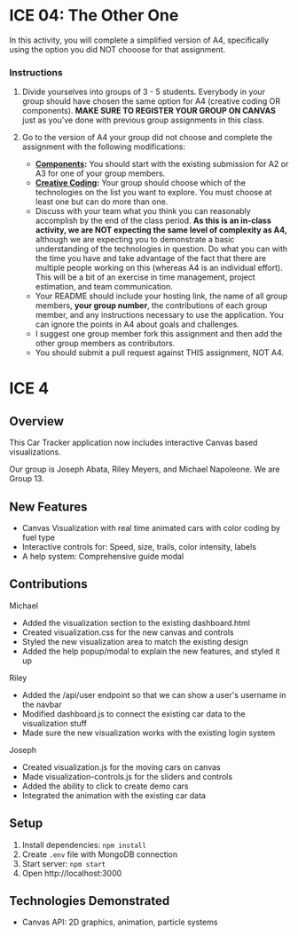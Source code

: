 # ICE 04: The Other One

In this activity, you will complete a simplified version of A4, specifically using the option you did NOT chooose for that assignment.

### Instructions

1. Divide yourselves into groups of 3 - 5 students. Everybody in your group should have chosen the same option for A4 (creative coding OR components). **MAKE SURE TO REGISTER YOUR GROUP ON CANVAS** just as you've done with previous group assignments in this class.

2. Go to the version of A4 your group did not choose and complete the assignment with the following modifications:
    * **[Components](https://github.com/jmcuneo/a4-components-a25):** You should start with the existing submission for A2 or A3 for one of your group members.
    * **[Creative Coding](https://github.com/jmcuneo/a4-creative-coding-a25):** Your group should choose which of the technologies on the list you want to explore. You must choose at least one but can do more than one.
    * Discuss with your team what you think you can reasonably accomplish by the end of the class period. **As this is an in-class activity, we are NOT expecting the same level of complexity as A4,** although we are expecting you to demonstrate a basic understanding of the technologies in question. Do what you can with the time you have and take advantage of the fact that there are multiple people working on this (whereas A4 is an individual effort). This will be a bit of an exercise in time management, project estimation, and team communication.
    * Your README should include your hosting link, the name of all group members, **your group number**, the contributions of each group member, and any instructions necessary to use the application. You can ignore the points in A4 about goals and challenges.
    * I suggest one group member fork this assignment and then add the other group members as contributors.
    * You should submit a pull request against THIS assignment, NOT A4.


# ICE 4

## Overview
This Car Tracker application now includes interactive Canvas based visualizations.

Our group is Joseph Abata, Riley Meyers, and Michael Napoleone. We are Group 13.

## New Features
- Canvas Visualization with real time animated cars with color coding by fuel type
- Interactive controls for: Speed, size, trails, color intensity, labels
- A help system: Comprehensive guide modal

## Contributions

Michael 
- Added the visualization section to the existing dashboard.html
- Created visualization.css for the new canvas and controls
- Styled the new visualization area to match the existing design
- Added the help popup/modal to explain the new features, and styled it up

Riley 

- Added the /api/user endpoint so that we can show a user's username in the navbar
- Modified dashboard.js to connect the existing car data to the visualization stuff
- Made sure the new visualization works with the existing login system

Joseph 

- Created visualization.js for the moving cars on canvas
- Made visualization-controls.js for the sliders and controls
- Added the ability to click to create demo cars
- Integrated the animation with the existing car data

## Setup
1. Install dependencies: `npm install`
2. Create `.env` file with MongoDB connection
3. Start server: `npm start`
4. Open http://localhost:3000

## Technologies Demonstrated
- Canvas API: 2D graphics, animation, particle systems
